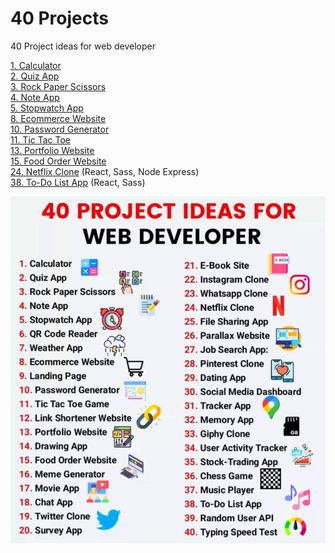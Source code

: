 # 40 Projects
 40 Project ideas for web developer

[1. Calculator](https://konisdesign.github.io/40-Projects/1.%20Calculator/) <br/>
[2. Quiz App](https://konisdesign.github.io/40-Projects/2.%20Quiz%20App/) <br/>
[3. Rock Paper Scissors](https://konisdesign.github.io/40-Projects/3.%20Rock%20Paper%20Scissors/) <br/>
[4. Note App](https://konisdesign.github.io/40-Projects/4.%20Note%20App/) <br/>
[5. Stopwatch App](https://konisdesign.github.io/40-Projects/5.%20Stopwatch%20App/) <br/>
[8. Ecommerce Website](https://konisdesign.github.io/40-Projects/8.%20Ecommerce%20Website/pages/) <br/>
[10. Password Generator](https://konisdesign.github.io/40-Projects/10.%20Password%20Generator/) <br/>
[11. Tic Tac Toe](https://konisdesign.github.io/40-Projects/11.%20Tic%20Tac%20Toe/) <br/>
[13. Portfolio Website](https://konisdesign.github.io/40-Projects/13.%20Portfolio%20Website/) <br/>
[15. Food Order Website](https://github.com/KonisDesign/40-Projects/tree/main/15.%20Food%20Order%20Website) <br/>
[24. Netflix Clone](https://github.com/KonisDesign/Netflix) (React, Sass, Node Express) <br/>
[38. To-Do List App](https://github.com/KonisDesign/40-Projects/tree/main/38.%20To-Do%20List%20App/frontend) (React, Sass)


![alt text](https://raw.githubusercontent.com/KonisDesign/40-Projects/main/projects.JPG)
